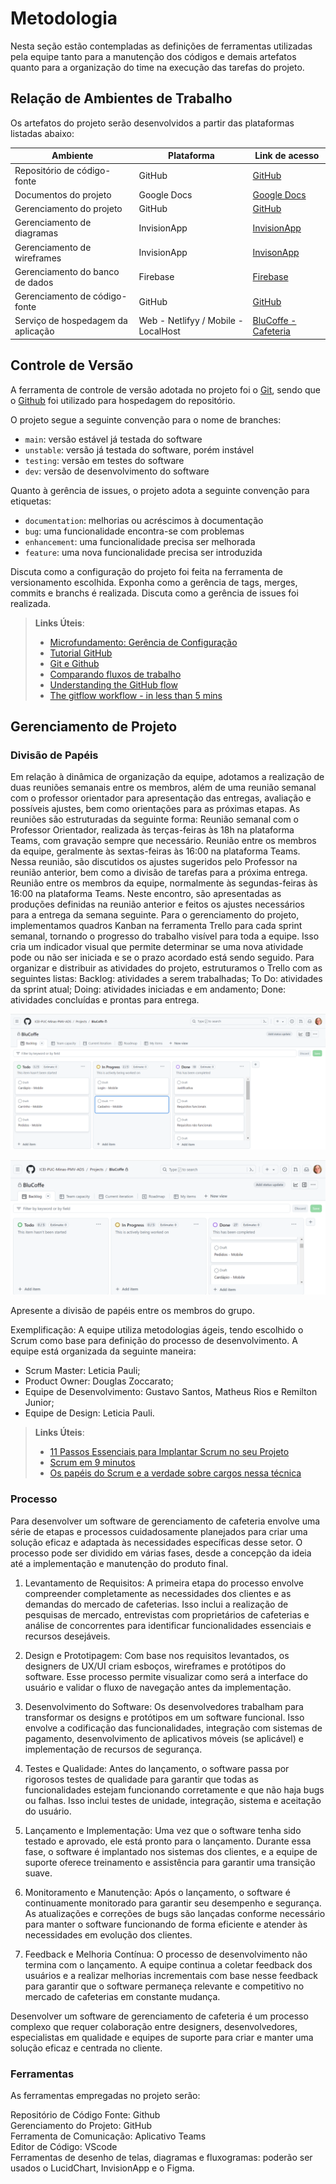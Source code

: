 
# Metodologia

Nesta seção estão contempladas as definições de ferramentas utilizadas pela equipe tanto para a manutenção dos códigos e demais artefatos quanto para a organização do time na execução das tarefas do projeto.


## Relação de Ambientes de Trabalho

Os artefatos do projeto serão desenvolvidos a partir das plataformas listadas abaixo:

|Ambiente                       |Plataforma  |Link de acesso                                                                                                          |
|---------------------------    |----------  |------------------------------------------------------------------------------------------------------------------------|
|Repositório de código-fonte    |GitHub      |[GitHub](https://github.com/ICEI-PUC-Minas-PMV-ADS/pmv-ads-2024-1-e4-proj-infra-t5-pmv-ads-2024-1-e4-proj-infra-t5-grupo01/tree/main)|
|Documentos do projeto          |Google Docs|[Google Docs](https://docs.google.com/document/d/1KvXyCyd7VwPn308cMu5XoW9Syf9pnWuBRs-b3akDa5w/edit)                               | 
|Gerenciamento do projeto       | GitHub    |[GitHub](https://github.com/ICEI-PUC-Minas-PMV-ADS/pmv-ads-2024-1-e4-proj-infra-t5-pmv-ads-2024-1-e4-proj-infra-t5-grupo01/projects?query=is%3Aopen)                               |
|Gerenciamento de diagramas     | InvisionApp |[InvisionApp](https://leticiapauli6777.invisionapp.com/freehand/BluCoffe-jueylP5Vi)                                                  | 
|Gerenciamento de wireframes    | InvisionApp |[InvisonApp](https://leticiapauli6777.invisionapp.com/freehand/BluCoffe-jueylP5Vi)                       | 
|Gerenciamento do banco de dados|Firebase| [Firebase](https://console.firebase.google.com/project/blucoffee-ae7ef/overview)                                                                            |
|Gerenciamento de código-fonte|GitHub|    [GitHub](https://github.com/ICEI-PUC-Minas-PMV-ADS/pmv-ads-2024-1-e4-proj-infra-t5-pmv-ads-2024-1-e4-proj-infra-t5-grupo01/tree/main)                                                                                                                |
|Serviço de hospedagem da aplicação|Web - Netlifyy / Mobile - LocalHost|[BluCoffe - Cafeteria](https://blucoffee.netlify.app/)           


## Controle de Versão

A ferramenta de controle de versão adotada no projeto foi o
[Git](https://git-scm.com/), sendo que o [Github](https://github.com)
foi utilizado para hospedagem do repositório.

O projeto segue a seguinte convenção para o nome de branches:

- `main`: versão estável já testada do software
- `unstable`: versão já testada do software, porém instável
- `testing`: versão em testes do software
- `dev`: versão de desenvolvimento do software

Quanto à gerência de issues, o projeto adota a seguinte convenção para
etiquetas:

- `documentation`: melhorias ou acréscimos à documentação
- `bug`: uma funcionalidade encontra-se com problemas
- `enhancement`: uma funcionalidade precisa ser melhorada
- `feature`: uma nova funcionalidade precisa ser introduzida

Discuta como a configuração do projeto foi feita na ferramenta de versionamento escolhida. Exponha como a gerência de tags, merges, commits e branchs é realizada. Discuta como a gerência de issues foi realizada.

> **Links Úteis**:
> - [Microfundamento: Gerência de Configuração](https://pucminas.instructure.com/courses/87878/)
> - [Tutorial GitHub](https://guides.github.com/activities/hello-world/)
> - [Git e Github](https://www.youtube.com/playlist?list=PLHz_AreHm4dm7ZULPAmadvNhH6vk9oNZA)
>  - [Comparando fluxos de trabalho](https://www.atlassian.com/br/git/tutorials/comparing-workflows)
> - [Understanding the GitHub flow](https://guides.github.com/introduction/flow/)
> - [The gitflow workflow - in less than 5 mins](https://www.youtube.com/watch?v=1SXpE08hvGs)

## Gerenciamento de Projeto

### Divisão de Papéis

Em relação à dinâmica de organização da equipe, adotamos a realização de duas reuniões semanais entre os membros, além de uma reunião semanal com o professor orientador para apresentação das entregas, avaliação e possíveis ajustes, bem como orientações para as próximas etapas. As reuniões são estruturadas da seguinte forma:
Reunião semanal com o Professor Orientador, realizada às terças-feiras às 18h na plataforma Teams, com gravação sempre que necessário.
Reunião entre os membros da equipe, geralmente às sextas-feiras às 16:00 na plataforma Teams. Nessa reunião, são discutidos os ajustes sugeridos pelo Professor na reunião anterior, bem como a divisão de tarefas para a próxima entrega.
Reunião entre os membros da equipe, normalmente às segundas-feiras às 16:00 na plataforma Teams. Neste encontro, são apresentadas as produções definidas na reunião anterior e feitos os ajustes necessários para a entrega da semana seguinte.
Para o gerenciamento do projeto, implementamos quadros Kanban na ferramenta Trello para cada sprint semanal, tornando o progresso do trabalho visível para toda a equipe. Isso cria um indicador visual que permite determinar se uma nova atividade pode ou não ser iniciada e se o prazo acordado está sendo seguido. Para organizar e distribuir as atividades do projeto, estruturamos o Trello com as seguintes listas:
Backlog: atividades a serem trabalhadas;
To Do: atividades da sprint atual;
Doing: atividades iniciadas e em andamento;
Done: atividades concluídas e prontas para entrega.

![GitHub](img/gerenciamento.png)

![GitHub](img/gerenciamentodeprojeto.png)


Apresente a divisão de papéis entre os membros do grupo.

Exemplificação: A equipe utiliza metodologias ágeis, tendo escolhido o Scrum como base para definição do processo de desenvolvimento. A equipe está organizada da seguinte maneira:

- Scrum Master: Leticia Pauli;
- Product Owner: Douglas Zoccarato;
- Equipe de Desenvolvimento: Gustavo Santos, Matheus Rios e Remilton Junior;
- Equipe de Design: Leticia Pauli.


> **Links Úteis**:
> - [11 Passos Essenciais para Implantar Scrum no seu Projeto](https://mindmaster.com.br/scrum-11-passos/)
> - [Scrum em 9 minutos](https://www.youtube.com/watch?v=XfvQWnRgxG0)
> - [Os papéis do Scrum e a verdade sobre cargos nessa técnica](https://www.atlassian.com/br/agile/scrum/roles)

### Processo

Para desenvolver um software de gerenciamento de cafeteria envolve uma série de etapas e processos cuidadosamente planejados para criar uma solução eficaz e adaptada às necessidades específicas desse setor. O processo pode ser dividido em várias fases, desde a concepção da ideia até a implementação e manutenção do produto final.

1. Levantamento de Requisitos: A primeira etapa do processo envolve compreender completamente as necessidades dos clientes e as demandas do mercado de cafeterias. Isso inclui a realização de pesquisas de mercado, entrevistas com proprietários de cafeterias e análise de concorrentes para identificar funcionalidades essenciais e recursos desejáveis.

2. Design e Prototipagem: Com base nos requisitos levantados, os designers de UX/UI criam esboços, wireframes e protótipos do software. Esse processo permite visualizar como será a interface do usuário e validar o fluxo de navegação antes da implementação.

3. Desenvolvimento do Software: Os desenvolvedores trabalham para transformar os designs e protótipos em um software funcional. Isso envolve a codificação das funcionalidades, integração com sistemas de pagamento, desenvolvimento de aplicativos móveis (se aplicável) e implementação de recursos de segurança.

4. Testes e Qualidade: Antes do lançamento, o software passa por rigorosos testes de qualidade para garantir que todas as funcionalidades estejam funcionando corretamente e que não haja bugs ou falhas. Isso inclui testes de unidade, integração, sistema e aceitação do usuário.

5. Lançamento e Implementação: Uma vez que o software tenha sido testado e aprovado, ele está pronto para o lançamento. Durante essa fase, o software é implantado nos sistemas dos clientes, e a equipe de suporte oferece treinamento e assistência para garantir uma transição suave.

6. Monitoramento e Manutenção: Após o lançamento, o software é continuamente monitorado para garantir seu desempenho e segurança. As atualizações e correções de bugs são lançadas conforme necessário para manter o software funcionando de forma eficiente e atender às necessidades em evolução dos clientes.

7. Feedback e Melhoria Contínua: O processo de desenvolvimento não termina com o lançamento. A equipe continua a coletar feedback dos usuários e a realizar melhorias incrementais com base nesse feedback para garantir que o software permaneça relevante e competitivo no mercado de cafeterias em constante mudança.

Desenvolver um software de gerenciamento de cafeteria é um processo complexo que requer colaboração entre designers, desenvolvedores, especialistas em qualidade e equipes de suporte para criar e manter uma solução eficaz e centrada no cliente.

### Ferramentas

As ferramentas empregadas no projeto serão:

Repositório de Código Fonte: Github </br>
Gerenciamento do Projeto: GitHub </br>
Ferramenta de Comunicação: Aplicativo Teams </br>
Editor de Código: VScode </br>
Ferramentas de desenho de telas, diagramas e fluxogramas: poderão ser usados o LucidChart, InvisionApp e o Figma.</br>
